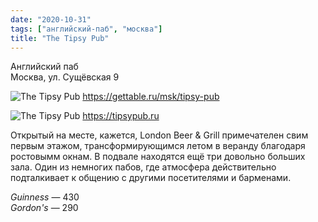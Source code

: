 ```yaml
---
date: "2020-10-31"
tags: ["английский-паб", "москва"]
title: "The Tipsy Pub"
---
```


Английский паб\
Москва, ул. Сущёвская 9

![The Tipsy Pub](../images/2020-10-31-the_tipsy_pub-1.png)
https://gettable.ru/msk/tipsy-pub

![The Tipsy Pub](../images/2020-10-31-the_tipsy_pub-2.png)
https://tipsypub.ru


Открытый на месте, кажется, London Beer & Grill примечателен свим первым этажом, трансформирующимся летом в веранду благодаря ростовымм окнам. В подвале находятся ещё три довольно больших зала. Один из немногих пабов, где атмосфера действительно подталкивает к общению с другими посетителями и барменами.


_Guinness_ — 430\
_Gordon's_ — 290